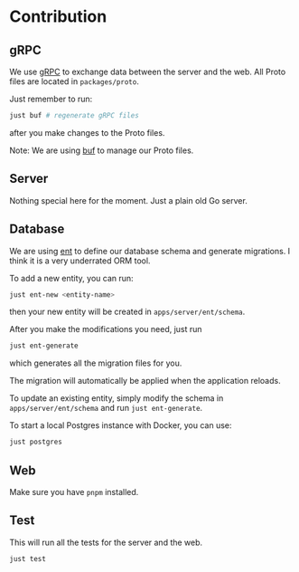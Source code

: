 # Contribution

## gRPC

We use [gRPC](https://grpc.io/) to exchange data between the server and the web.
All Proto files are located in `packages/proto`.

Just remember to run:

```bash
just buf # regenerate gRPC files
```

after you make changes to the Proto files.

Note: We are using [buf](https://buf.build/) to manage our Proto files.

## Server

Nothing special here for the moment. Just a plain old Go server.

## Database

We are using [ent](https://entgo.io/) to define our database schema
and generate migrations. I think it is a very underrated ORM tool.

To add a new entity, you can run:

```bash
just ent-new <entity-name>
```

then your new entity will be created in `apps/server/ent/schema`.

After you make the modifications you need, just run

```bash
just ent-generate
```

which generates all the migration files for you.

The migration will automatically be applied when the application reloads.

To update an existing entity, simply modify the schema in `apps/server/ent/schema`
and run `just ent-generate`.

To start a local Postgres instance with Docker, you can use:

```bash
just postgres
```

## Web

Make sure you have `pnpm` installed.

## Test

This will run all the tests for the server and the web.

```bash
just test
```
